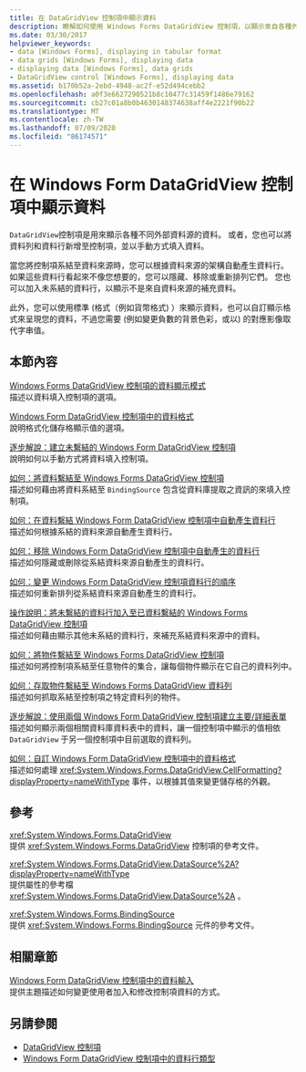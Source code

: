 ```yaml
---
title: 在 DataGridView 控制項中顯示資料
description: 瞭解如何使用 Windows Forms DataGridView 控制項，以顯示來自各種外部資料源的資料。
ms.date: 03/30/2017
helpviewer_keywords:
- data [Windows Forms], displaying in tabular format
- data grids [Windows Forms], displaying data
- displaying data [Windows Forms], data grids
- DataGridView control [Windows Forms], displaying data
ms.assetid: b170b52a-2ebd-4948-ac2f-e52d494cebb2
ms.openlocfilehash: a0f3e6627290521b8c10477c31459f1486e79162
ms.sourcegitcommit: cb27c01a8b0b4630148374638aff4e2221f90b22
ms.translationtype: MT
ms.contentlocale: zh-TW
ms.lasthandoff: 07/09/2020
ms.locfileid: "86174571"
---
```

# <a name="displaying-data-in-the-windows-forms-datagridview-control"></a>在 Windows Form DataGridView 控制項中顯示資料
`DataGridView`控制項是用來顯示各種不同外部資料源的資料。 或者，您也可以將資料列和資料行新增至控制項，並以手動方式填入資料。  
  
 當您將控制項系結至資料來源時，您可以根據資料來源的架構自動產生資料行。 如果這些資料行看起來不像您想要的，您可以隱藏、移除或重新排列它們。 您也可以加入未系結的資料行，以顯示不是來自資料來源的補充資料。  
  
 此外，您可以使用標準 (格式（例如貨幣格式) ）來顯示資料，也可以自訂顯示格式來呈現您的資料，不過您需要 (例如變更負數的背景色彩，或以) 的對應影像取代字串值。  
  
## <a name="in-this-section"></a>本節內容  
 [Windows Forms DataGridView 控制項的資料顯示模式](data-display-modes-in-the-windows-forms-datagridview-control.md)  
 描述以資料填入控制項的選項。  
  
 [Windows Form DataGridView 控制項中的資料格式](data-formatting-in-the-windows-forms-datagridview-control.md)  
 說明格式化儲存格顯示值的選項。  
  
 [逐步解說：建立未繫結的 Windows Form DataGridView 控制項](walkthrough-creating-an-unbound-windows-forms-datagridview-control.md)  
 說明如何以手動方式將資料填入控制項。  
  
 [如何：將資料繫結至 Windows Forms DataGridView 控制項](how-to-bind-data-to-the-windows-forms-datagridview-control.md)  
 描述如何藉由將資料系結至 `BindingSource` 包含從資料庫提取之資訊的來填入控制項。  
  
 [如何：在資料繫結 Windows Form DataGridView 控制項中自動產生資料行](autogenerate-columns-in-a-data-bound-wf-datagridview-control.md)  
 描述如何根據系結的資料來源自動產生資料行。  
  
 [如何：移除 Windows Form DataGridView 控制項中自動產生的資料行](remove-autogenerated-columns-from-a-wf-datagridview-control.md)  
 描述如何隱藏或刪除從系結資料來源自動產生的資料行。  
  
 [如何：變更 Windows Form DataGridView 控制項資料行的順序](how-to-change-the-order-of-columns-in-the-windows-forms-datagridview-control.md)  
 描述如何重新排列從系結資料來源自動產生的資料行。  
  
 [操作說明：將未繫結的資料行加入至已資料繫結的 Windows Forms DataGridView 控制項](unbound-column-to-a-data-bound-datagridview.md)  
 描述如何藉由顯示其他未系結的資料行，來補充系結資料來源中的資料。  
  
 [如何：將物件繫結至 Windows Forms DataGridView 控制項](how-to-bind-objects-to-windows-forms-datagridview-controls.md)  
 描述如何將控制項系結至任意物件的集合，讓每個物件顯示在它自己的資料列中。  
  
 [如何：存取物件繫結至 Windows Forms DataGridView 資料列](how-to-access-objects-bound-to-windows-forms-datagridview-rows.md)  
 描述如何抓取系結至控制項之特定資料列的物件。  
  
 [逐步解說：使用兩個 Windows Form DataGridView 控制項建立主要/詳細表單](creating-a-master-detail-form-using-two-datagridviews.md)  
 描述如何顯示兩個相關資料庫資料表中的資料，讓一個控制項中顯示的值相依 `DataGridView` 于另一個控制項中目前選取的資料列。  
  
 [如何：自訂 Windows Form DataGridView 控制項中的資料格式](how-to-customize-data-formatting-in-the-windows-forms-datagridview-control.md)  
 描述如何處理 <xref:System.Windows.Forms.DataGridView.CellFormatting?displayProperty=nameWithType> 事件，以根據其值來變更儲存格的外觀。  
  
## <a name="reference"></a>參考  
 <xref:System.Windows.Forms.DataGridView>  
 提供 <xref:System.Windows.Forms.DataGridView> 控制項的參考文件。  
  
 <xref:System.Windows.Forms.DataGridView.DataSource%2A?displayProperty=nameWithType>  
 提供屬性的參考檔 <xref:System.Windows.Forms.DataGridView.DataSource%2A> 。  
  
 <xref:System.Windows.Forms.BindingSource>  
 提供 <xref:System.Windows.Forms.BindingSource> 元件的參考文件。  
  
## <a name="related-sections"></a>相關章節  
 [Windows Form DataGridView 控制項中的資料輸入](data-entry-in-the-windows-forms-datagridview-control.md)  
 提供主題描述如何變更使用者加入和修改控制項資料的方式。  
  
## <a name="see-also"></a>另請參閱

- [DataGridView 控制項](datagridview-control-windows-forms.md)
- [Windows Form DataGridView 控制項中的資料行類型](column-types-in-the-windows-forms-datagridview-control.md)
